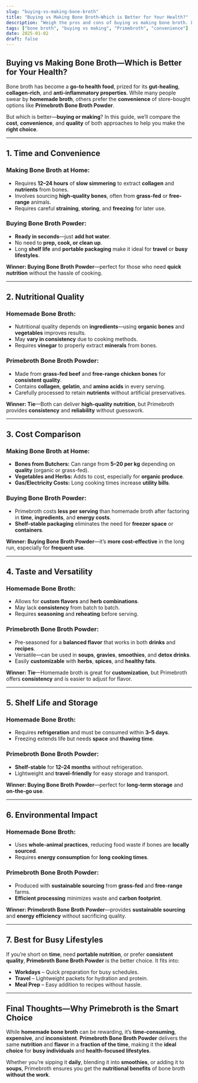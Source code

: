 ```yaml
---
slug: "buying-vs-making-bone-broth"
title: "Buying vs Making Bone Broth—Which is Better for Your Health?"
description: "Weigh the pros and cons of buying vs making bone broth. Learn why Primebroth Bone Broth Powder offers the best combination of quality, convenience, and nutrition."
tags: ["bone broth", "buying vs making", "Primebroth", "convenience"]
date: 2025-01-02
draft: false
---
```


## Buying vs Making Bone Broth—Which is Better for Your Health?  
Bone broth has become a **go-to health food**, prized for its **gut-healing**, **collagen-rich**, and **anti-inflammatory properties**. While many people swear by **homemade broth**, others prefer the **convenience** of store-bought options like **Primebroth Bone Broth Powder**.  

But which is better—**buying or making**? In this guide, we’ll compare the **cost**, **convenience**, and **quality** of both approaches to help you make the **right choice**.  

---

## **1. Time and Convenience**  

### Making Bone Broth at Home:  
- Requires **12–24 hours** of **slow simmering** to extract **collagen** and **nutrients** from bones.  
- Involves sourcing **high-quality bones**, often from **grass-fed** or **free-range** animals.  
- Requires careful **straining**, **storing**, and **freezing** for later use.  

### Buying Bone Broth Powder:  
- **Ready in seconds**—just **add hot water**.  
- No need to **prep, cook, or clean up**.  
- Long **shelf life** and **portable packaging** make it ideal for **travel** or **busy lifestyles**.  

**Winner: Buying Bone Broth Powder**—perfect for those who need **quick nutrition** without the hassle of cooking.  

---

## **2. Nutritional Quality**  

### Homemade Bone Broth:  
- Nutritional quality depends on **ingredients**—using **organic bones** and **vegetables** improves results.  
- May **vary in consistency** due to cooking methods.  
- Requires **vinegar** to properly extract **minerals** from bones.  

### Primebroth Bone Broth Powder:  
- Made from **grass-fed beef** and **free-range chicken bones** for **consistent quality**.  
- Contains **collagen**, **gelatin**, and **amino acids** in every serving.  
- Carefully processed to retain **nutrients** without artificial preservatives.  

**Winner: Tie**—Both can deliver **high-quality nutrition**, but Primebroth provides **consistency** and **reliability** without guesswork.  

---

## **3. Cost Comparison**  

### Making Bone Broth at Home:  
- **Bones from Butchers:** Can range from **$5–$20 per kg** depending on **quality** (organic or grass-fed).  
- **Vegetables and Herbs:** Adds to cost, especially for **organic produce**.  
- **Gas/Electricity Costs:** Long cooking times increase **utility bills**.  

### Buying Bone Broth Powder:  
- Primebroth costs **less per serving** than homemade broth after factoring in **time**, **ingredients**, and **energy costs**.  
- **Shelf-stable packaging** eliminates the need for **freezer space** or **containers**.  

**Winner: Buying Bone Broth Powder**—it’s **more cost-effective** in the long run, especially for **frequent use**.  

---

## **4. Taste and Versatility**  

### Homemade Bone Broth:  
- Allows for **custom flavors** and **herb combinations**.  
- May lack **consistency** from batch to batch.  
- Requires **seasoning** and **reheating** before serving.  

### Primebroth Bone Broth Powder:  
- Pre-seasoned for a **balanced flavor** that works in both **drinks** and **recipes**.  
- Versatile—can be used in **soups**, **gravies**, **smoothies**, and **detox drinks**.  
- Easily **customizable** with **herbs**, **spices**, and **healthy fats**.  

**Winner: Tie**—Homemade broth is great for **customization**, but Primebroth offers **consistency** and is easier to adjust for flavor.  

---

## **5. Shelf Life and Storage**  

### Homemade Bone Broth:  
- Requires **refrigeration** and must be consumed within **3–5 days**.  
- Freezing extends life but needs **space** and **thawing time**.  

### Primebroth Bone Broth Powder:  
- **Shelf-stable** for **12–24 months** without refrigeration.  
- Lightweight and **travel-friendly** for easy storage and transport.  

**Winner: Buying Bone Broth Powder**—perfect for **long-term storage** and **on-the-go use**.  

---

## **6. Environmental Impact**  

### Homemade Bone Broth:  
- Uses **whole-animal practices**, reducing food waste if bones are **locally sourced**.  
- Requires **energy consumption** for **long cooking times**.  

### Primebroth Bone Broth Powder:  
- Produced with **sustainable sourcing** from **grass-fed** and **free-range** farms.  
- **Efficient processing** minimizes waste and **carbon footprint**.  

**Winner: Primebroth Bone Broth Powder**—provides **sustainable sourcing** and **energy efficiency** without sacrificing quality.  

---

## **7. Best for Busy Lifestyles**  
If you’re short on **time**, need **portable nutrition**, or prefer **consistent quality**, **Primebroth Bone Broth Powder** is the better choice. It fits into:  
- **Workdays** – Quick preparation for busy schedules.  
- **Travel** – Lightweight packets for hydration and protein.  
- **Meal Prep** – Easy addition to recipes without hassle.  

---

## **Final Thoughts—Why Primebroth is the Smart Choice**  
While **homemade bone broth** can be rewarding, it’s **time-consuming**, **expensive**, and **inconsistent**. **Primebroth Bone Broth Powder** delivers the same **nutrition** and **flavor** in a **fraction of the time**, making it the **ideal choice** for **busy individuals** and **health-focused lifestyles**.  

Whether you’re sipping it **daily**, blending it into **smoothies**, or adding it to **soups**, Primebroth ensures you get the **nutritional benefits** of bone broth **without the work**.  
